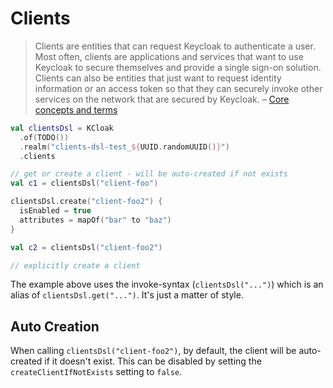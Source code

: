 Clients
=======

> Clients are entities that can request Keycloak to authenticate a user. Most often, clients are applications and
> services that want to use Keycloak to secure themselves and provide a single sign-on solution. Clients can also be
> entities that just want to request identity information or an access token so that they can securely invoke other
> services on the network that are secured by Keycloak.
> – [Core concepts and terms](https://www.keycloak.org/docs/latest/server_admin/#core-concepts-and-terms)

```kotlin
val clientsDsl = KCloak
  .of(TODO())
  .realm("clients-dsl-test_${UUID.randomUUID()}")
  .clients

// get or create a client - will be auto-created if not exists
val c1 = clientsDsl("client-foo")

clientsDsl.create("client-foo2") {
  isEnabled = true
  attributes = mapOf("bar" to "baz")
}

val c2 = clientsDsl("client-foo2")

// explicitly create a client
```

The example above uses the invoke-syntax (`clientsDsl("...")`) which is an alias of `clientsDsl.get("...")`. It's just a
matter of style.

## Auto Creation

When calling `clientsDsl("client-foo2")`, by default, the client will be auto-created if it doesn't exist. This can be
disabled by setting the `createClientIfNotExists` setting to `false`.

